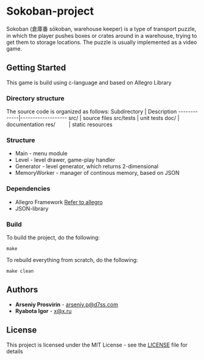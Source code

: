 # Sokoban-project
Sokoban (倉庫番 sōkoban, warehouse keeper) is a type of transport puzzle, in which the player pushes boxes or crates around in a warehouse, trying to get them to storage locations. The puzzle is usually implemented as a video game.

## Getting Started
This game is build using c-language and based on Allegro Library
### Directory structure
The source code is organized as follows:
Subdirectory | Description
-------------|-------------------
src/         | source files 
src/tests    | unit tests 
doc/         | documentation 
res/         | static resources
### Structure
* Main - menu module 
* Level - level drawer, game-play handler
* Generator - level generator, which returns 2-dimensional 
* MemoryWorker - manager of continous memory, based on JSON
### Dependencies 
* Allegro Framework [Refer to allegro ](http://liballeg.org/)
* JSON-library

### Build
To build the project, do the following:
````
make
````
To rebuild everything from scratch, do the following:
````
make clean
````

## Authors
* **Arseniy Prosvirin** - arseniy.p@d7ss.com
* **Ryabota Igor** - x@x.ru
## License
This project is licensed under the MIT License - see the [LICENSE](LICENSE) file for details

